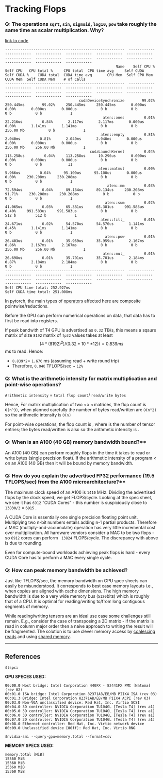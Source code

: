 
# Tracking Flops

### Q: The operations `sqrt`, `sin`, `sigmoid`, `log10`, `pow` take roughly the same time as scalar multiplication. Why?

[link to code](https://github.com/jovsa/scalify/blob/main/scalify/flops.py)

```
-------------------------------------------------------  ------------  ------------  ------------  ------------  ------------  ------------  ------------  ------------  ------------  ------------  ------------  ------------  ------------  ------------
                                                   Name    Self CPU %      Self CPU   CPU total %     CPU total  CPU time avg     Self CUDA   Self CUDA %    CUDA total  CUDA time avg       CPU Mem  Self CPU Mem      CUDA Mem  Self CUDA Mem    # of Calls
-------------------------------------------------------  ------------  ------------  ------------  ------------  ------------  ------------  ------------  ------------  ------------  ------------  ------------  ------------  ------------  ------------
                                  cudaDeviceSynchronize        99.02%     250.445ms        99.02%     250.445ms     250.445ms       0.000us         0.00%       0.000us       0.000us           0 b           0 b           0 b           0 b             1
                                             aten::ones         0.01%      22.216us         0.84%       2.117ms       2.117ms       0.000us         0.00%       1.141ms       1.141ms           0 b           0 b     256.00 Mb           0 b             1
                                            aten::empty         0.81%       2.040ms         0.81%       2.040ms       2.040ms       0.000us         0.00%       0.000us       0.000us           0 b           0 b     256.00 Mb     256.00 Mb             1
                                       cudaLaunchKernel         0.04%     113.258us         0.04%     113.258us      10.296us       0.000us         0.00%       0.000us       0.000us           0 b           0 b           0 b           0 b            11
                                           aten::matmul         0.00%       5.966us         0.04%      95.100us      95.100us       0.000us         0.00%     230.208ms     230.208ms           0 b           0 b           0 b           0 b             1
                                               aten::mm         0.03%      72.594us         0.04%      89.134us      89.134us     230.208ms        91.71%     230.208ms     230.208ms           0 b           0 b           0 b           0 b             1
                                              aten::sum         0.02%      41.065us         0.03%      65.381us      65.381us     991.583us         0.40%     991.583us     991.583us           0 b           0 b         512 b         512 b             1
                                            aten::fill_         0.01%      24.671us         0.02%      54.570us      54.570us       1.141ms         0.45%       1.141ms       1.141ms           0 b           0 b           0 b           0 b             1
                                              aten::pow         0.01%      26.403us         0.01%      35.959us      35.959us       2.167ms         0.86%       2.167ms       2.167ms           0 b           0 b     256.00 Mb     256.00 Mb             1
                                             aten::mul_         0.01%      26.698us         0.01%      35.701us      35.701us       2.184ms         0.87%       2.184ms       2.184ms           0 b           0 b           0 b           0 b             1
-------------------------------------------------------  ------------  ------------  ------------  ------------  ------------  ------------  ------------  ------------  ------------  ------------  ------------  ------------  ------------  ------------
Self CPU time total: 252.927ms
Self CUDA time total: 251.008ms
```

In pytorch, the main types of [operators](https://dev-discuss.pytorch.org/t/where-do-the-2000-pytorch-operators-come-from-more-than-you-wanted-to-know/373) affected here are composite pointwise/reductions.

Before the GPU can perform numerical operations on data, that data has to first be read into registers.

If peak bandwith of T4 GPU is advertised as `0.32` TB/s, this means a sqaure matrix of size `8192` matrix of `fp32` values takes at least $$(4 * (8192)^2)/(0.32*10**12)) = 0.839 ms $$  ms to read. Hence:
* `0.839*2`= `1.676` ms (assuming read + write round trip)
* Therefore, `0.040` TFLOPS/sec ~ `12%`

### Q: What is the arithmetic intensity for matrix multiplication and point-wise operations?

`Arithmetic intensity` = `total flop count`/ `read/write bytes`

Hence,
For matrix multiplication of two `n` x `n` matrices, the flop count is  `O(n^3)`,
when planned carefully the number of bytes read/written are `O(n^2)`
so the arithmetic intensity is `O(n)`

For point-wise operations, the flop count is
, where
 is the number of tensor entries; the bytes read/written is also
 so the arithmetic intensity is
.

### Q: When is an A100 (40 GB) memory bandwidth bound?**

An A100 (40 GB) can perform roughly
 flops in the time it takes to read or write
 bytes (single precision float). If the arithmetic intensity of a program <
 on an A100 (40 GB) then it will be bound by memory bandwidth.

### Q: How do you explain the advertised FP32 performance (19.5 TFLOPS/sec) from the A100 microarchitecture?**

The maximum clock speed of an A100 is `1410` MHz. Dividing the advertised flops by the clock speed, we get
 FLOPS/cycle. Looking at the spec sheet, we see it has `6912` “CUDA Cores” - this number is suspiciously close to `13830/2` = `6915`
.

A CUDA Core is essentially one single precision floating point unit. Multiplying two n-bit numbers entails adding n-1 partial products. Therefore a MAC (multiply-and-accumulate) operation has very little incremental cost over multiplication. All hardware vendors consider a MAC to be two flops - so `6912` cores can perform ` 13824` FLOPS/cycle. The discrepancy with above is due to rounding.

Even for compute-bound workloads achieving peak flops is hard - every CUDA Core has to perform a MAC every single cycle.

### Q: How can peak memory bandwidth be achieved?

Just like TFLOPS/sec, the memory bandwidth on GPU spec sheets can easily be misunderstood. It corresponds to best case memory layouts i.e., when copies are aligned with cache dimensions. The high memory bandwidth is due to a very wide memory bus (`5120`bits) which is roughly  that of a CPU. It is optimal for reading/writing to/from long contiguous segments of memory.

While reading/writing tensors are an ideal use case some challenges still remain. E.g., consider the case of transposing a 2D matrix - if the matrix is read in column major order then a naive approach to writing the result will be fragmented. The solution is to use clever memory access by [coalescing reads](https://developer.nvidia.com/blog/how-access-global-memory-efficiently-cuda-c-kernels/) and using [shared memory](https://developer.nvidia.com/blog/using-shared-memory-cuda-cc/).


---
## References

`$lspci`

**GPU SPECES USED:**
```
00:00.0 Host bridge: Intel Corporation 440FX - 82441FX PMC [Natoma] (rev 02)
00:01.0 ISA bridge: Intel Corporation 82371AB/EB/MB PIIX4 ISA (rev 03)
00:01.3 Bridge: Intel Corporation 82371AB/EB/MB PIIX4 ACPI (rev 03)
00:03.0 Non-VGA unclassified device: Red Hat, Inc. Virtio SCSI
00:04.0 3D controller: NVIDIA Corporation TU104GL [Tesla T4] (rev a1)
00:05.0 3D controller: NVIDIA Corporation TU104GL [Tesla T4] (rev a1)
00:06.0 3D controller: NVIDIA Corporation TU104GL [Tesla T4] (rev a1)
00:07.0 3D controller: NVIDIA Corporation TU104GL [Tesla T4] (rev a1)
00:08.0 Ethernet controller: Red Hat, Inc. Virtio network device
00:09.0 Unclassified device [00ff]: Red Hat, Inc. Virtio RNG
```

`$nvidia-smi --query-gpu=memory.total --format=csv`

**MEMORY SPECS USED:**
```
memory.total [MiB]
15360 MiB
15360 MiB
15360 MiB
15360 MiB
```